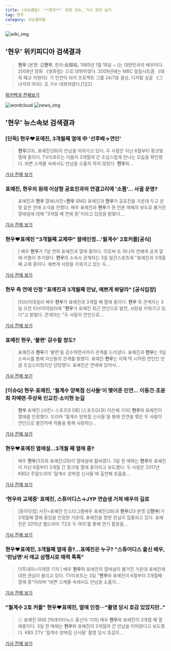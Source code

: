```yaml
---
title: (이슈클립) '**현우**' 관련 이슈, 기사 모아 보기
tag: 현우
category: 이슈클리핑
---
```

![wiki_img](https://user-images.githubusercontent.com/42597476/44503234-41136a80-a6d0-11e8-9071-6fc6418eafe4.png)
## **'**현우**'** 위키피디아 검색결과
>**현우** (본명: 김**현우**, 한자:金顯祐, 1985년 1월 18일 ~ )는 대한민국의 배우이다. 2008년 영화 《쌍화점》으로 데뷔하였다. 2009년에는 MBC 일일시트콤 《태희 혜교 지현이》가 인연이 되어 프로젝트 그룹 24/7을 결성, 디지털 싱글 《그녀석의 여자》로 가수 데뷔하였다.[1][2]

<a href="https://ko.wikipedia.org/wiki/현우" target="_blank">위키백과 전체보기</a>

![wordcloud](https://s3.ap-northeast-2.amazonaws.com/lyrics101-wordcloud/2018-09-03-1535940125.png)
![news_img](https://user-images.githubusercontent.com/42597476/44507050-1206f400-a6e4-11e8-8d98-7ffbfebb353f.png)
## **'**현우**'** 뉴스속보 검색결과
### [단독] **현우**♥표예진, 3개월째 열애 中 '선후배→연인'

>**현우**(33), 표예진(26)이 만남을 이어가고 있다. 두 사람은 지난 6월부터 핑크빛 열애 중이다. TV리포트는 이들이 3개월여 간 조심스럽게 만나는 모습을 확인했다. 바쁜 스케줄 속에서도 만남을 소홀히 하지 않았다. **현우**와...

<a href="http://www.tvreport.co.kr/?c=news&m=newsview&idx=1077891" target="_blank">기사 전체 보기</a>

### 표예진, **현우**의 원래 이상형 공효진과의 연결고리에 '소름'… 사귈 운명?

>표예진과 **현우** 열애(사진=**현우** SNS) 표예진과 **현우**가 공효진을 가운데 두고 운명 같은 연애 소식을 전했다. 배우 표예진과 **현우**가 한 언론 매체의 보도로 불거진 열애설에 대해 "3개월 째 연예 중"이라고 입장을 밝혔다....

<a href="http://www.gnmaeil.com/news/articleView.html?idxno=381636" target="_blank">기사 전체 보기</a>

### **현우**♥표예진 "3개월째 교제中" 열애인정…'월계수' 2호커플[공식]

>[ 배우 **현우**가 7살 연하 표예진과 열애 중이다. 이로써 또 하나의 연예계 공개 열애 커플이 추가됐다. **현우**의 소속사 관계자는 3일 일간스포츠에 "표예진과 3개월째 교제 중이다. 예쁘게 사랑을 키워가고 있는 두...

<a href="http://isplus.live.joins.com/news/article/aid.asp?aid=22527932" target="_blank">기사 전체 보기</a>

### **현우** 측 연애 인정 "표예진과 3개월째 만남, 예쁘게 봐달라" [공식입장]

>[티브이데일리 배우 **현우**가 표예진과 3개월 쨰 열애 중이다. **현우** 측 관계자는 3일 오전 티브이데일리에 "**현우**가 표예진 최근 연인으로 발전, 사랑을 키워가고 있다"고 밝혔다. 관계자는 "두 사람이 연인으로...

<a href="http://tvdaily.asiae.co.kr/read.php3?aid=15359396681391282002" target="_blank">기사 전체 보기</a>

### 표예진 **현우**, ‘불편’ 감수할 정도?

>표예진과 **현우**가 ‘불편’을 감수하면서까지 관계를 드러냈다. 표예진과 **현우**는 3일 소속사를 통해 자신들의 관계를 밝혔다. 표예진 **현우**는 이제 막 시작된 연인인 만큼 조심스러웠지만 당당했다. 표예진은 연애에 있어서...

<a href="http://www.ecomedia.co.kr/news/newsview.php?ncode=1065577744139576" target="_blank">기사 전체 보기</a>

### [이슈Q] **현우**·표예진, '월계수 양복점 신사들'이 맺어준 인연… 이동건·조윤희 차예련·주상욱 인교진·소이현 눈길

>**현우** 표예진 [사진= 스포츠Q DB] [스포츠Q(큐) 이은혜 기자] **현우**와 표예진이 열애를 인정했다.  드라마 '월계수 양복점 신사들'을 통해 인연을 맺은 두 사람이 연인으로 발전하며 작품을 통해 사랑하는...

<a href="http://www.sportsq.co.kr/news/articleView.html?idxno=301209" target="_blank">기사 전체 보기</a>

### **현우**♥표예진 열애설…3개월 째 열애 중?

>배우 **현우**(33)와 표예진(26)이 열애설에 휩싸였다. 3일 한 매체는 **현우**와 표예진이 지난 6월부터 3개월 간 핑크빛 열애 중이라고 보도했다. 두 사람은 2017년 KBS2 주말드라마 '월계수 양복점 신사들'에 출연해 호흡을...

<a href="http://star.mk.co.kr/new/view.php?mc=ST&year=2018&no=552944" target="_blank">기사 전체 보기</a>

### ‘**현우**와 교제중’ 표예진, 스튜어디스→JYP 연습생 거쳐 배우의 길로

>[동아닷컴] 사진=표예진 인스타그램배우 표예진(26)과 **현우**(33·본명 김**현우**)가 3개월째 열애 중임을 인정한 가운데, 표예진을 향한 관심이 집중되고 있다. 표예진은 2015년 웹드라마 ‘72초 두 여자’를 통해 연기 활동을...

<a href="http://news.donga.com/3/all/20180903/91808580/2" target="_blank">기사 전체 보기</a>

### **현우**♥표예진, 3개월째 열애 중?…표예진은 누구? "스튜어디스 출신 배우, '런닝맨'서 애교 삼행시로 매력 톡톡"

>이투데이=이재영 기자 | 배우 **현우**와 표예진의 열애설이 불거진 가운데 표예진에 대한 관심이 쏠리고 있다. TV리포트는 3일 "**현우**와 표예진이 6월부터 3개월째 열애 중"이라며 "바쁜 스케줄 속에서도 만남을 소홀히...

<a href="http://www.etoday.co.kr/news/section/newsview.php?idxno=1659081" target="_blank">기사 전체 보기</a>

### "월계수 2호 커플" **현우**♥표예진, 열애 인정···"촬영 당시 호감 있었지만.."

>ⓒ 표예진 SNS [빅데이터뉴스 홍신익 기자] 배우 **현우**와 표예진이 3개월 째 열애중이다. 3일 한 매체는 **현우**와 표예진이 3개월여 간 만남을 이어왔다고 보도했다. KBS 2TV '월계수 양복점 신사들' 촬영 당시 호감이...

<a href="http://www.thebigdata.co.kr/view.php?ud=201809031047596729c4ac3206f2_23" target="_blank">기사 전체 보기</a>


